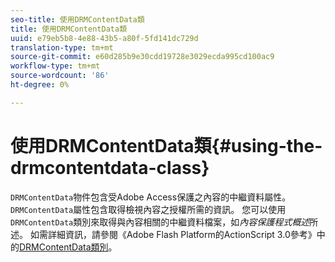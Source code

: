 ```yaml
---
seo-title: 使用DRMContentData類
title: 使用DRMContentData類
uuid: e79eb5b8-4e88-43b5-a80f-5fd141dc729d
translation-type: tm+mt
source-git-commit: e60d285b9e30cdd19728e3029ecda995cd100ac9
workflow-type: tm+mt
source-wordcount: '86'
ht-degree: 0%

---
```



# 使用DRMContentData類{#using-the-drmcontentdata-class}

`DRMContentData`物件包含受Adobe Access保護之內容的中繼資料屬性。 `DRMContentData`屬性包含取得檢視內容之授權所需的資訊。 您可以使用`DRMContentData`類別來取得與內容相關的中繼資料檔案，如&#x200B;*內容保護程式概述*&#x200B;所述。 如需詳細資訊，請參閱《Adobe Flash Platform的ActionScript 3.0參考》中的[DRMContentData類別](https://help.adobe.com/en_US/FlashPlatform/reference/actionscript/3/flash/net/drm/DRMContentData.html)。